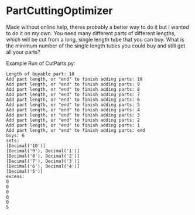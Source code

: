 # PartCuttingOptimizer

Made without online help, theres probably a better way to do it but I wanted to do it on my own.
You need many different parts of different lengths, which will be cut from a long, single length tube that you can buy.
What is the minimum number of the single length tubes you could buy and still get all your parts?
 
Example Run of CutParts.py:
```
Length of buyable part: 10
Add part length, or "end" to finish adding parts: 10
Add part length, or "end" to finish adding parts: 9
Add part length, or "end" to finish adding parts: 8
Add part length, or "end" to finish adding parts: 7
Add part length, or "end" to finish adding parts: 6
Add part length, or "end" to finish adding parts: 5
Add part length, or "end" to finish adding parts: 4
Add part length, or "end" to finish adding parts: 3
Add part length, or "end" to finish adding parts: 2
Add part length, or "end" to finish adding parts: 1
Add part length, or "end" to finish adding parts: end
buys: 6
sets:
[Decimal('10')]
[Decimal('9'), Decimal('1')]
[Decimal('8'), Decimal('2')]
[Decimal('7'), Decimal('3')]
[Decimal('6'), Decimal('4')]
[Decimal('5')]
excess:
0
0
0
0
0
5
```
